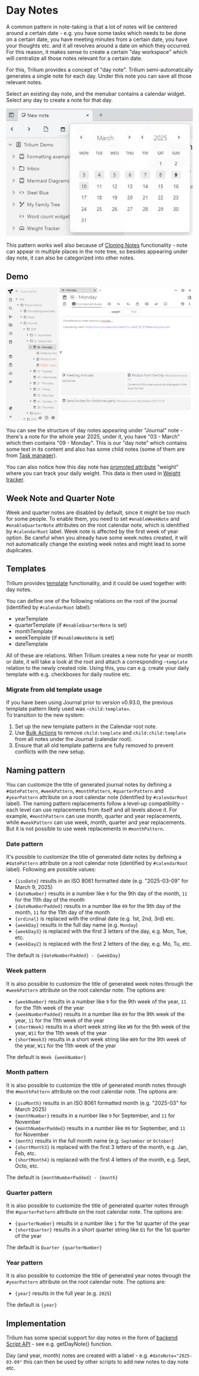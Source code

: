 # Day Notes
A common pattern in note-taking is that a lot of notes will be centered around a certain date - e.g. you have some tasks which needs to be done on a certain date, you have meeting minutes from a certain date, you have your thoughts etc. and it all revolves around a date on which they occurred. For this reason, it makes sense to create a certain "day workspace" which will centralize all those notes relevant for a certain date.

For this, Trilium provides a concept of "day note". Trilium semi-automatically generates a single note for each day. Under this note you can save all those relevant notes.

Select an existing day note, and the menubar contains a calendar widget. Select any day to create a note for that day. 

![](1_Day%20Notes_image.png)

This pattern works well also because of [Cloning Notes](../../Basic%20Concepts%20and%20Features/Notes/Cloning%20Notes.md) functionality - note can appear in multiple places in the note tree, so besides appearing under day note, it can also be categorized into other notes.

## Demo

![](Day%20Notes_image.png)

You can see the structure of day notes appearing under "Journal" note - there's a note for the whole year 2025, under it, you have "03 - March" which then contains "09 - Monday". This is our "day note" which contains some text in its content and also has some child notes (some of them are from [Task manager](Task%20Manager.md)).

You can also notice how this day note has [promoted attribute](../Attributes/Promoted%20Attributes.md) "weight" where you can track your daily weight. This data is then used in [Weight tracker](Weight%20Tracker.md).

## Week Note and Quarter Note

Week and quarter notes are disabled by default, since it might be too much for some people. To enable them, you need to set `#enableWeekNote` and `#enableQuarterNote` attributes on the root calendar note, which is identified by `#calendarRoot` label. Week note is affected by the first week of year option. Be careful when you already have some week notes created, it will not automatically change the existing week notes and might lead to some duplicates.

## Templates

Trilium provides [template](../Templates.md) functionality, and it could be used together with day notes.

You can define one of the following relations on the root of the journal (identified by `#calendarRoot` label):

*   yearTemplate
*   quarterTemplate (if `#enableQuarterNote` is set)
*   monthTemplate
*   weekTemplate (if `#enableWeekNote` is set)
*   dateTemplate

All of these are relations. When Trilium creates a new note for year or month or date, it will take a look at the root and attach a corresponding `~template` relation to the newly created role. Using this, you can e.g. create your daily template with e.g. checkboxes for daily routine etc.

### Migrate from old template usage

If you have been using Journal prior to version v0.93.0, the previous template pattern likely used was `~child:template=`.  
To transition to the new system:

1.  Set up the new template pattern in the Calendar root note.
2.  Use [Bulk Actions](../Bulk%20Actions.md) to remove `child:template` and `child:child:template` from all notes under the Journal (calendar root).
3.  Ensure that all old template patterns are fully removed to prevent conflicts with the new setup.

## Naming pattern

You can customize the title of generated journal notes by defining a `#datePattern`, `#weekPattern`, `#monthPattern`, `#quarterPattern` and `#yearPattern` attribute on a root calendar note (identified by `#calendarRoot` label). The naming pattern replacements follow a level-up compatibility - each level can use replacements from itself and all levels above it. For example, `#monthPattern` can use month, quarter and year replacements, while `#weekPattern` can use week, month, quarter and year replacements. But it is not possible to use week replacements in `#monthPattern`.

### Date pattern

It's possible to customize the title of generated date notes by defining a `#datePattern` attribute on a root calendar note (identified by `#calendarRoot` label). Following are possible values:

*   `{isoDate}` results in an ISO 8061 formatted date (e.g. "2025-03-09" for March 9, 2025)
*   `{dateNumber}` results in a number like `9` for the 9th day of the month, `11` for the 11th day of the month
*   `{dateNumberPadded}` results in a number like `09` for the 9th day of the month, `11` for the 11th day of the month
*   `{ordinal}` is replaced with the ordinal date (e.g. 1st, 2nd, 3rd) etc.
*   `{weekDay}` results in the full day name (e.g. `Monday`)
*   `{weekDay3}` is replaced with the first 3 letters of the day, e.g. Mon, Tue, etc.
*   `{weekDay2}` is replaced with the first 2 letters of the day, e.g. Mo, Tu, etc.

The default is `{dateNumberPadded} - {weekDay}`

### Week pattern

It is also possible to customize the title of generated week notes through the `#weekPattern` attribute on the root calendar note. The options are:

*   `{weekNumber}` results in a number like `9` for the 9th week of the year, `11` for the 11th week of the year
*   `{weekNumberPadded}` results in a number like `09` for the 9th week of the year, `11` for the 11th week of the year
*   `{shortWeek}` results in a short week string like `W9` for the 9th week of the year, `W11` for the 11th week of the year
*   `{shortWeek3}` results in a short week string like `W09` for the 9th week of the year, `W11` for the 11th week of the year

The default is `Week {weekNumber}`

### Month pattern

It is also possible to customize the title of generated month notes through the `#monthPattern` attribute on the root calendar note. The options are:

*   `{isoMonth}` results in an ISO 8061 formatted month (e.g. "2025-03" for March 2025)
*   `{monthNumber}` results in a number like `9` for September, and `11` for November
*   `{monthNumberPadded}` results in a number like `09` for September, and `11` for November
*   `{month}` results in the full month name (e.g. `September` or `October`)
*   `{shortMonth3}` is replaced with the first 3 letters of the month, e.g. Jan, Feb, etc.
*   `{shortMonth4}` is replaced with the first 4 letters of the month, e.g. Sept, Octo, etc.

The default is `{monthNumberPadded} - {month}`

### Quarter pattern

It is also possible to customize the title of generated quarter notes through the `#quarterPattern` attribute on the root calendar note. The options are:

*   `{quarterNumber}` results in a number like `1` for the 1st quarter of the year
*   `{shortQuarter}` results in a short quarter string like `Q1` for the 1st quarter of the year

The default is `Quarter {quarterNumber}`

### Year pattern

It is also possible to customize the title of generated year notes through the `#yearPattern` attribute on the root calendar note. The options are:

*   `{year}` results in the full year (e.g. `2025`)

The default is `{year}`

## Implementation

Trilium has some special support for day notes in the form of [backend Script API](https://triliumnext.github.io/Notes/backend_api/BackendScriptApi.html) - see e.g. getDayNote() function.

Day (and year, month) notes are created with a label - e.g. `#dateNote="2025-03-09"` this can then be used by other scripts to add new notes to day note etc.